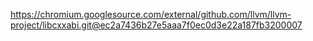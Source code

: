 https://chromium.googlesource.com/external/github.com/llvm/llvm-project/libcxxabi.git@ec2a7436b27e5aaa7f0ec0d3e22a187fb3200007
